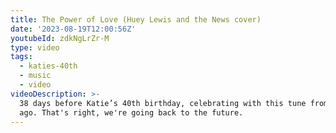```yaml
---
title: The Power of Love (Huey Lewis and the News cover)
date: '2023-08-19T12:00:56Z'
youtubeId: zdkNgLrZr-M
type: video
tags:
  - katies-40th
  - music
  - video
videoDescription: >-
  38 days before Katie’s 40th birthday, celebrating with this tune from 38 years
  ago. That's right, we're going back to the future.
---
```


